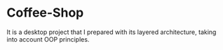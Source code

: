 # Coffee-Shop
It is a desktop project that I prepared with its layered architecture, taking into account OOP principles.
